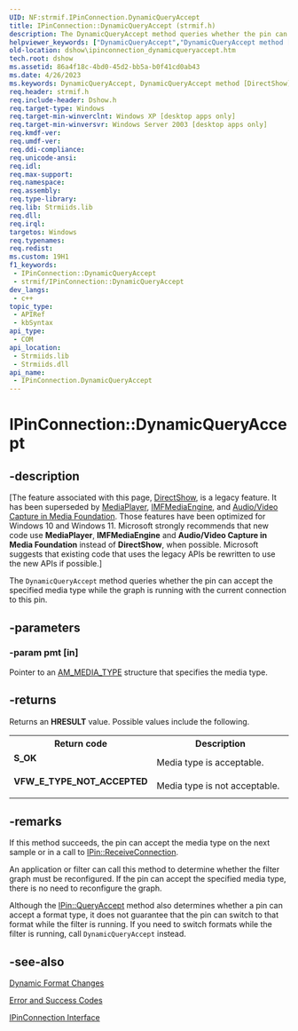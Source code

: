 ```yaml
---
UID: NF:strmif.IPinConnection.DynamicQueryAccept
title: IPinConnection::DynamicQueryAccept (strmif.h)
description: The DynamicQueryAccept method queries whether the pin can accept the specified media type while the graph is running with the current connection to this pin.
helpviewer_keywords: ["DynamicQueryAccept","DynamicQueryAccept method [DirectShow]","DynamicQueryAccept method [DirectShow]","IPinConnection interface","IPinConnection interface [DirectShow]","DynamicQueryAccept method","IPinConnection.DynamicQueryAccept","IPinConnection::DynamicQueryAccept","IPinConnectionDynamicQueryAccept","dshow.ipinconnection_dynamicqueryaccept","strmif/IPinConnection::DynamicQueryAccept"]
old-location: dshow\ipinconnection_dynamicqueryaccept.htm
tech.root: dshow
ms.assetid: 86a4f18c-4bd0-45d2-bb5a-b0f41cd0ab43
ms.date: 4/26/2023
ms.keywords: DynamicQueryAccept, DynamicQueryAccept method [DirectShow], DynamicQueryAccept method [DirectShow],IPinConnection interface, IPinConnection interface [DirectShow],DynamicQueryAccept method, IPinConnection.DynamicQueryAccept, IPinConnection::DynamicQueryAccept, IPinConnectionDynamicQueryAccept, dshow.ipinconnection_dynamicqueryaccept, strmif/IPinConnection::DynamicQueryAccept
req.header: strmif.h
req.include-header: Dshow.h
req.target-type: Windows
req.target-min-winverclnt: Windows XP [desktop apps only]
req.target-min-winversvr: Windows Server 2003 [desktop apps only]
req.kmdf-ver: 
req.umdf-ver: 
req.ddi-compliance: 
req.unicode-ansi: 
req.idl: 
req.max-support: 
req.namespace: 
req.assembly: 
req.type-library: 
req.lib: Strmiids.lib
req.dll: 
req.irql: 
targetos: Windows
req.typenames: 
req.redist: 
ms.custom: 19H1
f1_keywords:
 - IPinConnection::DynamicQueryAccept
 - strmif/IPinConnection::DynamicQueryAccept
dev_langs:
 - c++
topic_type:
 - APIRef
 - kbSyntax
api_type:
 - COM
api_location:
 - Strmiids.lib
 - Strmiids.dll
api_name:
 - IPinConnection.DynamicQueryAccept
---
```


# IPinConnection::DynamicQueryAccept


## -description

\[The feature associated with this page, [DirectShow](/windows/win32/directshow/directshow), is a legacy feature. It has been superseded by [MediaPlayer](/uwp/api/Windows.Media.Playback.MediaPlayer), [IMFMediaEngine](/windows/win32/api/mfmediaengine/nn-mfmediaengine-imfmediaengine), and [Audio/Video Capture in Media Foundation](windows/win32/medfound/audio-video-capture-in-media-foundation). Those features have been optimized for Windows 10 and Windows 11. Microsoft strongly recommends that new code use **MediaPlayer**, **IMFMediaEngine** and **Audio/Video Capture in Media Foundation** instead of **DirectShow**, when possible. Microsoft suggests that existing code that uses the legacy APIs be rewritten to use the new APIs if possible.\]

The <code>DynamicQueryAccept</code> method queries whether the pin can accept the specified media type while the graph is running with the current connection to this pin.

## -parameters

### -param pmt [in]

Pointer to an <a href="/windows/desktop/api/strmif/ns-strmif-am_media_type">AM_MEDIA_TYPE</a> structure that specifies the media type.

## -returns

Returns an <b>HRESULT</b> value. Possible values include the following.

<table>
<tr>
<th>Return code</th>
<th>Description</th>
</tr>
<tr>
<td width="40%">
<dl>
<dt><b>S_OK</b></dt>
</dl>
</td>
<td width="60%">
Media type is acceptable.

</td>
</tr>
<tr>
<td width="40%">
<dl>
<dt><b>VFW_E_TYPE_NOT_ACCEPTED</b></dt>
</dl>
</td>
<td width="60%">
Media type is not acceptable.

</td>
</tr>
</table>

## -remarks

If this method succeeds, the pin can accept the media type on the next sample or in a call to <a href="/windows/desktop/api/strmif/nf-strmif-ipin-receiveconnection">IPin::ReceiveConnection</a>.

An application or filter can call this method to determine whether the filter graph must be reconfigured. If the pin can accept the specified media type, there is no need to reconfigure the graph.

Although the <a href="/windows/desktop/api/strmif/nf-strmif-ipin-queryaccept">IPin::QueryAccept</a> method also determines whether a pin can accept a format type, it does not guarantee that the pin can switch to that format while the filter is running. If you need to switch formats while the filter is running, call <code>DynamicQueryAccept</code> instead.

## -see-also

<a href="/windows/desktop/DirectShow/dynamic-format-changes">Dynamic Format Changes</a>



<a href="/windows/desktop/DirectShow/error-and-success-codes">Error and Success Codes</a>



<a href="/windows/desktop/api/strmif/nn-strmif-ipinconnection">IPinConnection Interface</a>